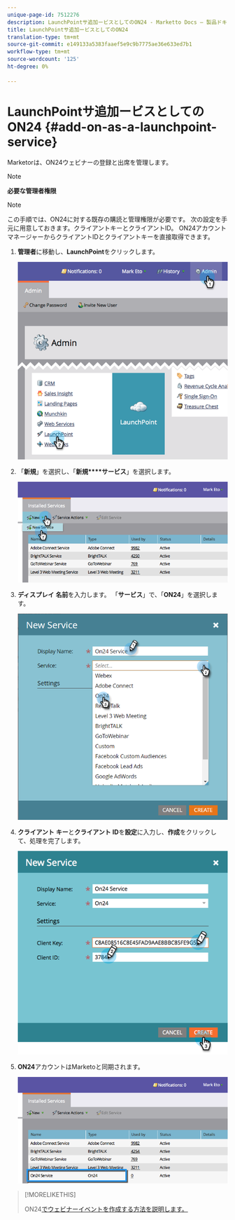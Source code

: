 ```yaml
---
unique-page-id: 7512276
description: LaunchPointサ追加ービスとしてのON24 - Marketto Docs — 製品ドキュメント
title: LaunchPointサ追加ービスとしてのON24
translation-type: tm+mt
source-git-commit: e149133a5383faaef5e9c9b7775ae36e633ed7b1
workflow-type: tm+mt
source-wordcount: '125'
ht-degree: 0%

---
```



# LaunchPointサ追加ービスとしてのON24 {#add-on-as-a-launchpoint-service}

Marketorは、ON24ウェビナーの登録と出席を管理します。

>[!NOTE]
>
>**必要な管理者権限**

>[!NOTE]
>
>この手順では、ON24に対する既存の購読と管理権限が必要です。 次の設定を手元に用意しておきます。クライアントキーとクライアントID。 ON24アカウントマネージャーからクライアントIDとクライアントキーを直接取得できます。

1. **管理者**&#x200B;に移動し、**LaunchPoint**&#x200B;をクリックします。

   ![](assets/image2015-4-23-10-3a15-3a50.png)

1. 「**新規**」を選択し、「**新規****サービス**」を選択します。

   ![](assets/on24-new-service.png)

1. **ディスプレイ** **名前**&#x200B;を入力します。 「**サービス**」で、「**ON24**」を選択します。

   ![](assets/new-service-on24.png)

1. **クライアント** **キー**&#x200B;と&#x200B;**クライアント** **ID**&#x200B;を&#x200B;**設定**&#x200B;に入力し、**作成**&#x200B;をクリックして、処理を完了します。

   ![](assets/image2015-4-24-18-3a48-3a29.png)

1. **ON24**&#x200B;アカウントはMarketoと同期されます。

   ![](assets/on24.png)

>[!MORELIKETHIS]
>
>ON24[でウェビナーイベントを作成する方法を説明します。](../../../product-docs/demand-generation/events/create-an-event/create-an-event-with-the-marketo-on24-adapter/create-your-webinar-event-in-on24.md)

